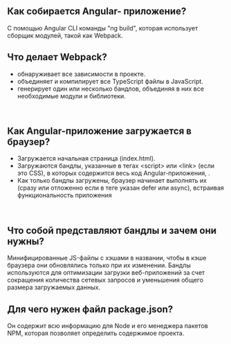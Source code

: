 ## <a name="how_build"></a>Как собирается Angular- приложение?

С помощью Angular CLI команды "ng build", которая использует сборщик модулей, такой как Webpack.
<br/>

## <a name="how_webpack"></a>Что делает Webpack?

- обнаруживает все зависимости в проекте.
- объединяет и компилирует все TypeScript файлы в JavaScript.
- генерирует один или несколько бандлов, объединяя в них все необходимые модули и библиотеки.
<br/>

## <a name="load_browser"></a>Как Angular-приложение загружается в браузер?

- Загружается начальная страница (index.html).
- Загружаются бандлы, указанные в тегах \<script\> или \<link\> (если это CSS), в которых содержится весь код Angular-приложения, .
- Как только бандлы загружены, браузер начинает выполнять их (сразу или отложенно если в теге указан defer или async), встраивая функциональность приложения
<br/>

## <a name="what_bundles"></a>Что собой представляют бандлы и зачем они нужны?

Минифицированные JS-файлы с хэшами в названии, чтобы в кэше браузера они обновлялись только при их изменении. 
Бандлы используются для оптимизации загрузки веб-приложений за счет сокращения количества сетевых запросов и уменьшения общего размера загружаемых данных.
<br/>

## <a name="package"></a>Для чего нужен файл package.json?

Он содержит всю информацию для Node и его менеджера пакетов NPM, которая позволяет определить содержимое проекта.
<br/>
